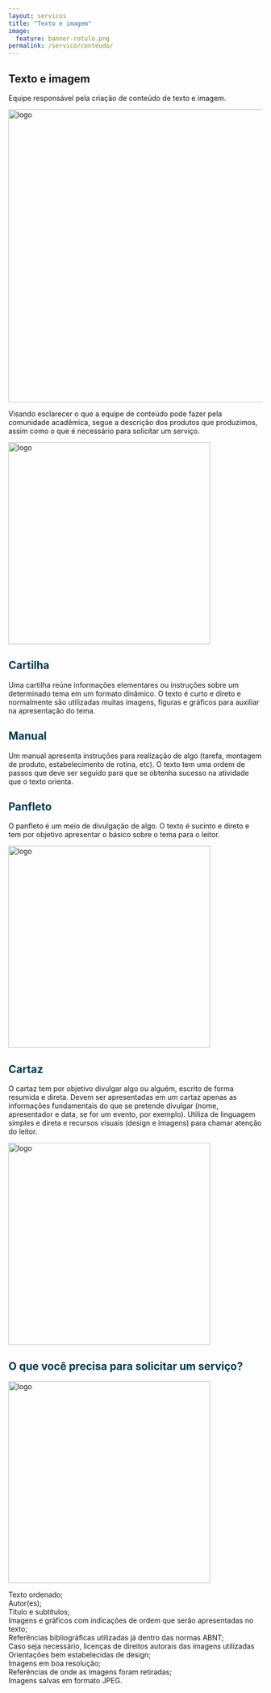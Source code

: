 ```yaml
---
layout: servicos
title: "Texto e imagem"
image:
  feature: banner-rotulo.png
permalink: /servico/conteudo/
---
```


<section class="fdb-block">
  <div class="container">
    <div class="row align-items-center pt-2">
      <div class="col-12 col-md-8 col-lg-7">
        <h2>Texto e imagem</h2>
        <p class="lead">Equipe responsável pela criação de conteúdo de texto e imagem.</p>
      </div>
    </div>
  </div>
</section>

<section class="fdb-block">
  <div class="container">
    <img class="rounded mx-auto d-block" style="width: 580px;" src="{{ site.url }}/images/logo.png" alt="logo">
    <div class="row align-items-center pt-2 mt-5">
      <p>Visando esclarecer o que a equipe de conteúdo pode fazer pela comunidade acadêmica, segue a descrição dos produtos que produzimos, assim como o que é necessário para solicitar um serviço.</p>
    </div>
  </div>

  <div class="container">
    <div class="row align-items-center pt-2">
      <div class="col-8 col-md-6 m-auto m-md-0 ml-md-auto pt-5">
        <p><img style="width: 400px;" src="{{ site.url }}/images/content/unnamed.png" alt="logo"></p>
      </div>
      <div class="col-12 col-md-4 col-lg-6">
        <h2 class="text-center" style="color: #00384d;">Cartilha</h2>
        <p class="lead text-justify">Uma cartilha reúne informações elementares ou instruções sobre um determinado tema em um formato dinâmico. O texto é curto e direto e normalmente são utilizadas muitas imagens, figuras e gráficos para auxiliar na apresentação do tema.</p>
      </div>
    </div>
  </div>

  <div class="container">
    <h2 class="text-center mt-5" style="color: #00384d;">Manual</h2>
    <div class="align-items-center pt-2">
      <div class="col-12">
        <p class="lead text-justify">Um manual apresenta instruções para realização de algo (tarefa, montagem de produto, estabelecimento de rotina, etc). O texto tem uma ordem de passos que deve ser seguido para que se obtenha sucesso na atividade que o texto orienta.</p>
      </div>
    </div>
  </div>

  <div class="container">
    <div class="row align-items-center pt-2">
      <div class="col-12 col-md-5 col-lg-6">
        <h2 class="text-center" style="color: #00384d;">Panfleto</h2>
        <p class="lead text-justify">O panfleto é um meio de divulgação de algo. O texto é sucinto e direto e tem por objetivo apresentar o básico sobre o tema para o leitor.</p>
      </div>
      <div class="col-8 col-md-5 m-auto m-md-5 ml-md-auto pt-2">
        <p><img style="width: 400px;" src="{{ site.url }}/images/content/unnamed(1).png" alt="logo"></p>
      </div>
    </div>
  </div>

  <div class="container">
    <div class="row align-items-center pt-2">
      <div class="col-12 col-md-5 col-lg-6">
        <h2 class="text-center" style="color: #00384d;">Cartaz</h2>
        <p class="lead text-justify">O cartaz tem por objetivo divulgar algo ou alguém, escrito de forma resumida e direta. Devem ser apresentadas em um cartaz apenas as informações fundamentais do que se pretende divulgar (nome, apresentador e data, se for um evento, por exemplo). Utiliza de linguagem simples e direta e recursos visuais (design e imagens) para chamar atenção do leitor.</p>
      </div>
      <div class="col-8 col-md-5 m-auto m-md-5 ml-md-auto pt-2">
        <p><img style="width: 400px;" src="{{ site.url }}/images/content/undraw_conceptual_idea_xw7k.png" alt="logo"></p>
      </div>
    </div>
  </div>

  <div class="container">
    <h2 class="text-center mt-5" style="color: #00384d;">O que você precisa para solicitar um serviço?</h2>
    <div class="row align-items-center pt-2">
      <div class="col-8 col-md-6 m-auto m-md-0 ml-md-auto pt-5">
        <p><img style="width: 400px;" src="{{ site.url }}/images/content/unnamed(2).png" alt="logo"></p>
      </div>
      <div class="col-12 col-md-5 col-lg-6">
        <p class="lead text-justify">Texto ordenado;
          <br/> Autor(es);
          <br/> Título e subtítulos;
          <br/> Imagens e gráficos com indicações de ordem que serão apresentadas no texto;
          <br/> Referências bibliográficas utilizadas já dentro das normas ABNT;
          <br/> Caso seja necessário, licenças de direitos autorais das imagens utilizadas
          <br/> Orientações bem estabelecidas de design;
          <br/> Imagens em boa resolução;
          <br/> Referências de onde as imagens foram retiradas;
          <br/> Imagens salvas em formato JPEG.
        </p>
      </div>
    </div>
  </div>
</section>
